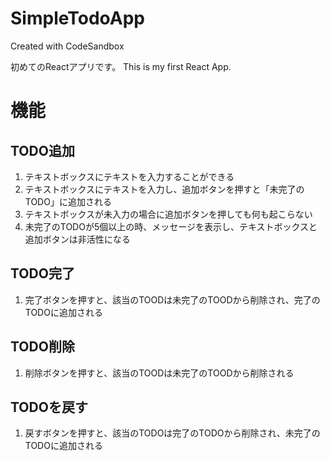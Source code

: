 # SimpleTodoApp
Created with CodeSandbox

初めてのReactアプリです。
This is my first React App.

# 機能
## TODO追加
1. テキストボックスにテキストを入力することができる
2. テキストボックスにテキストを入力し、追加ボタンを押すと「未完了のTODO」に追加される
3. テキストボックスが未入力の場合に追加ボタンを押しても何も起こらない
4. 未完了のTODOが5個以上の時、メッセージを表示し、テキストボックスと追加ボタンは非活性になる

## TODO完了
1. 完了ボタンを押すと、該当のTOODは未完了のTOODから削除され、完了のTODOに追加される

## TODO削除
1. 削除ボタンを押すと、該当のTOODは未完了のTOODから削除される

## TODOを戻す
1. 戻すボタンを押すと、該当のTODOは完了のTODOから削除され、未完了のTODOに追加される